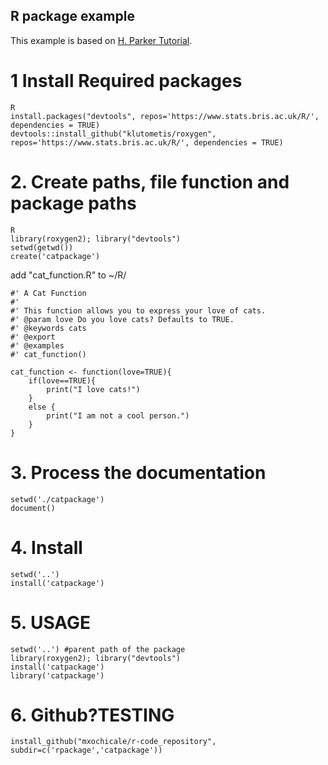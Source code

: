 R package example
---

This example is based on
[H. Parker Tutorial](https://hilaryparker.com/2014/04/29/writing-an-r-package-from-scratch/).


# 1 Install Required packages

```
R
install.packages("devtools", repos='https://www.stats.bris.ac.uk/R/', dependencies = TRUE)
devtools::install_github("klutometis/roxygen", repos='https://www.stats.bris.ac.uk/R/', dependencies = TRUE)
```

# 2. Create paths,  file function and package paths


```
R
library(roxygen2); library("devtools")
setwd(getwd())
create('catpackage')
```

add "cat_function.R" to ~/R/

```
#' A Cat Function
#'
#' This function allows you to express your love of cats.
#' @param love Do you love cats? Defaults to TRUE.
#' @keywords cats
#' @export
#' @examples
#' cat_function()

cat_function <- function(love=TRUE){
    if(love==TRUE){
        print("I love cats!")
    }
    else {
        print("I am not a cool person.")
    }
}
```

# 3. Process the documentation

```
setwd('./catpackage')
document()
```

# 4. Install


```
setwd('..')
install('catpackage')
```


# 5. USAGE


```
setwd('..') #parent path of the package
library(roxygen2); library("devtools")
install('catpackage')
library('catpackage')
```


# 6. Github?TESTING

```
install_github("mxochicale/r-code_repository", subdir=c('rpackage','catpackage'))
```
